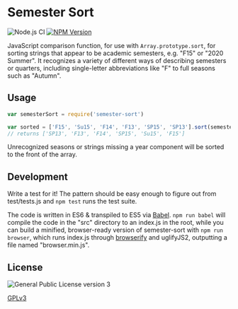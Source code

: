 # Semester Sort

![Node.js CI](https://github.com/phette23/semester-sort/workflows/Node.js%20CI/badge.svg)
[![NPM Version](https://img.shields.io/npm/v/semester-sort.svg?style=flat-square)](https://npmjs.org/package/semester-sort)

JavaScript comparison function, for use with `Array.prototype.sort`, for sorting strings that appear to be academic semesters, e.g. "F15" or "2020 Summer". It recognizes a variety of different ways of describing semesters or quarters, including single-letter abbreviations like "F" to full seasons such as "Autumn".

## Usage

```js
var semesterSort = require('semester-sort')

var sorted = ['F15', 'Su15', 'F14', 'F13', 'SP15', 'SP13'].sort(semesterSort)
// returns ['SP13', 'F13', 'F14', 'SP15', 'Su15', 'F15']
```

Unrecognized seasons or strings missing a year component will be sorted to the front of the array.

## Development

Write a test for it! The pattern should be easy enough to figure out from test/tests.js and `npm test` runs the test suite.

The code is written in ES6 & transpiled to ES5 via [Babel](http://babeljs.io). `npm run babel` will compile the code in the "src" directory to an index.js in the root, while you can build a minified, browser-ready version of semester-sort with `npm run browser`, which runs index.js through [browserify](https://github.com/substack/node-browserify) and uglifyJS2, outputting a file named "browser.min.js".

## License

![General Public License version 3](https://www.gnu.org/graphics/gplv3-127x51.png)

[GPLv3](https://www.gnu.org/licenses/gpl-3.0.en.html)
